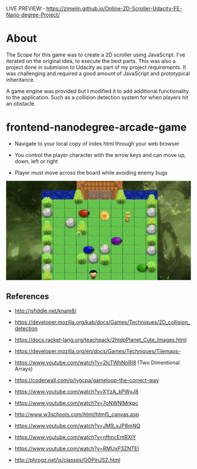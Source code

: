 LIVE PREVIEW:-  https://zimejin.github.io/Online-2D-Scroller-Udacity-FE-Nano-degree-Project/

About
=====
The Scope for this game was to create a 2D scroller using JavaScript. I've iterated on the original idea, to execute 
the best parts. This was also a project done in submision to Udacity as part of my project requirements. It was challenging 
and required a good amount of JavaScript and prototypical inheritance. 

A game engine was provided but I modified it to add additional functionality to the application. Such as a collision detection
system for when players hit an obstacle. 

frontend-nanodegree-arcade-game
===============================
* Navigate to your local copy of index.html through your web browser

* You control the player character with the arrow keys and can move up, down, left or right

* Player must move across the board while avoiding enemy bugs

![Image](https://github.com/zimejin/Arcade-Game-Udacity-FE-Nano-degree-Project/blob/master/screenshot.png?raw=true)

References
-----------------
- http://jsfiddle.net/knam8/
- https://developer.mozilla.org/kab/docs/Games/Techniques/2D_collision_detection
- https://docs.racket-lang.org/teachpack/2htdpPlanet_Cute_Images.html
- https://developer.mozilla.org/en/docs/Games/Techniques/Tilemaps-
- https://www.youtube.com/watch?v=2IcTWhNnRI8  (Two Dimentional Arrays)
- https://coderwall.com/p/iygcpa/gameloop-the-correct-way
- https://www.youtube.com/watch?v=XYzA_kPWyJ8

- https://www.youtube.com/watch?v=7oNWNlMrkpc
- http://www.w3schools.com/html/html5_canvas.asp
- https://www.youtube.com/watch?v=JM9_xJP8mNQ
- https://www.youtube.com/watch?v=nfhncEmRXlY
- https://www.youtube.com/watch?v=RMUxP3ZNTEI
- http://phrogz.net/js/classes/OOPinJS2.html
